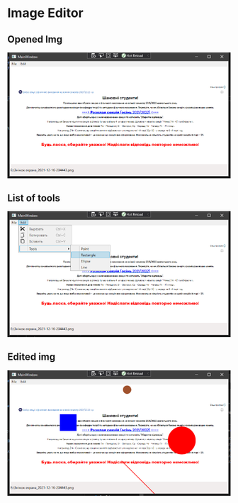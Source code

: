 # Image Editor #

## Opened Img ##
![main](./docs/img/main.png)

## List of tools  ##
![ltool](./docs/img/listrool.png)

## Edited img ##
![tools](./docs/img/tools.png)